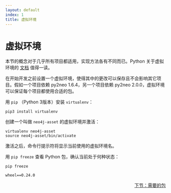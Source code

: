 ```yaml
---
layout: default
index: 1
title: 虚拟环境
---
```


# 虚拟环境

本节的概念对于几乎所有项目都适用，实现方法各有不同而已。Python 关于虚拟环境的 [文档](http://docs.python-guide.org/en/latest/dev/virtualenvs/) 值得一读。

在开始开发之前设置一个虚拟环境，使得其中的更改可以保存且不会影响其它项目。假如一个项目依赖 py2neo 1.6.4，另一个项目依赖 py2neo 2.0.0，虚拟环境可以保证每个项目都使用合适的包。

用 `pip` （Python 3版本）安装 `virtualenv`：

```
pip3 install virtualenv
```

创建一个叫做 `neo4j-asset` 的虚拟环境并激活：

```
virtualenv neo4j-asset
source neo4j-asset/bin/activate
```

激活之后，命令行提示符将显示当前使用的虚拟环境名。

用 `pip freeze` 查看 Python 包，确认当前处于何种状态：

```
pip freeze
```


```
wheel==0.24.0
```

<p align="right"><a href="{{ site.baseurl }}/pages/required-packages.html">下节：需要的包</a></p>